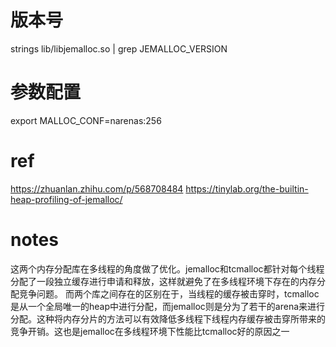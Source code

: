 # 版本号
strings lib/libjemalloc.so | grep JEMALLOC_VERSION

# 参数配置
export MALLOC_CONF=narenas:256

# ref
https://zhuanlan.zhihu.com/p/568708484
https://tinylab.org/the-builtin-heap-profiling-of-jemalloc/

# notes
这两个内存分配库在多线程的角度做了优化。jemalloc和tcmalloc都针对每个线程分配了一段独立缓存进行申请和释放，这样就避免了在多线程环境下存在的内存分配竞争问题。
而两个库之间存在的区别在于，当线程的缓存被击穿时，tcmalloc是从一个全局唯一的heap中进行分配，而jemalloc则是分为了若干的arena来进行分配。这种将内存分片的方法可以有效降低多线程下线程内存缓存被击穿所带来的竞争开销。这也是jemalloc在多线程环境下性能比tcmalloc好的原因之一